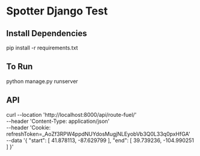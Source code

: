# Spotter Django Test

## Install Dependencies
pip install -r requirements.txt
## To Run
python manage.py runserver


## API
curl --location 'http://localhost:8000/api/route-fuel/' \
--header 'Content-Type: application/json' \
--header 'Cookie: refreshToken=_AoZf3RPW4ppdNUYdosMugjNLEyobVb3Q0L33q0pxHfGA' \
--data '{
    "start": [
        41.878113,
        -87.629799
    ],
    "end": [
        39.739236,
        -104.990251
    ]
}'